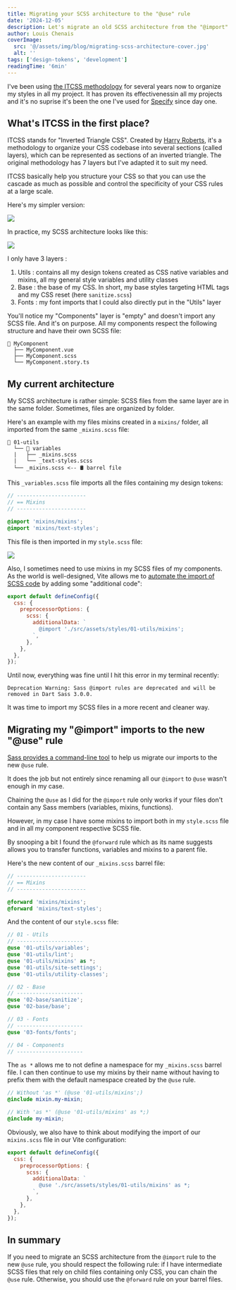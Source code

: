 ```yaml
---
title: Migrating your SCSS architecture to the "@use" rule
date: '2024-12-05'
description: Let's migrate an old SCSS architecture from the "@import" rule to the new "@use" rule
author: Louis Chenais
coverImage:
  src: '@/assets/img/blog/migrating-scss-architecture-cover.jpg'
  alt: ''
tags: ['design-tokens', 'development']
readingTime: '6min'
---
```


I've been using [the ITCSS methodology](https://www.xfive.co/blog/itcss-scalable-maintainable-css-architecture/) for several years now to organize my styles in all my project. It has proven its effectivenessin all my projects and it's no suprise it's been the one I've used for [Specify](https://www.specifyapp.com) since day one.

## What's ITCSS in the first place?

ITCSS stands for "Inverted Triangle CSS". Created by [Harry Roberts](https://www.csswizardry.com), it's a methodology to organize your CSS codebase into several sections (called layers), which can be represented as sections of an inverted triangle. The original methodology has 7 layers but I've adapted it to suit my need.

ITCSS basically help you structure your CSS so that you can use the cascade as much as possible and control the specificity of your CSS rules at a large scale.

Here's my simpler version:

![](@/assets/img/blog/itcss-dark.jpg)

In practice, my SCSS architecture looks like this:

![](@/assets/img/blog/my-scss-architecture-inspired-by-itcss.jpg)

I only have 3 layers :

1. Utils : contains all my design tokens created as CSS native variables and mixins, all my general style variables and utility classes
2. Base : the base of my CSS. In short, my base styles targeting HTML tags and my CSS reset (here `sanitize.scss`)
3. Fonts : my font imports that I could also directly put in the "Utils" layer

You'll notice my "Components" layer is "empty" and doesn't import any SCSS file. And it's on purpose. All my components respect the following structure and have their own SCSS file:

```
📁 MyComponent
  ├── MyComponent.vue
  ├── MyComponent.scss
  └── MyComponent.story.ts
```

## My current architecture

My SCSS architecture is rather simple: SCSS files from the same layer are in the same folder. Sometimes, files are organized by folder.

Here's an example with my files mixins created in a `mixins/` folder, all imported from the same `_mixins.scss` file:

```
📁 01-utils
  └── 📁 variables
  |   ├── _mixins.scss
  |   └── _text-styles.scss
  └── _mixins.scss <-- 🛢️ barrel file
```

This `_variables.scss` file imports all the files containing my design tokens:

```scss
// ----------------------
// == Mixins
// ----------------------

@import 'mixins/mixins';
@import 'mixins/text-styles';
```

This file is then imported in my `style.scss` file:

![](@/assets/img/blog/mixins-imported-in-scss-architecture.jpg)

Also, I sometimes need to use mixins in my SCSS files of my components. As the world is well-designed, Vite allows me to [automate the import of SCSS code](https://vite.dev/config/shared-options#css-preprocessoroptions-extension-additionaldata) by adding some "additional code":

```js
export default defineConfig({
  css: {
    preprocessorOptions: {
      scss: {
        additionalData: `
          @import './src/assets/styles/01-utils/mixins';
        `,
      },
    },
  },
});
```

Until now, everything was fine until I hit this error in my terminal recently:

```
Deprecation Warning: Sass @import rules are deprecated and will be removed in Dart Sass 3.0.0.
```

It was time to import my SCSS files in a more recent and cleaner way.

## Migrating my "@import" imports to the new "@use" rule

[Sass provides a command-line tool](https://sass-lang.com/documentation/breaking-changes/import/#automatic-migration) to help us migrate our imports to the new `@use` rule.

It does the job but not entirely since renaming all our `@import` to `@use` wasn't enough in my case.

Chaining the `@use` as I did for the `@import` rule only works if your files don't contain any Sass members (variables, mixins, functions).

However, in my case I have some mixins to import both in my `style.scss` file and in all my component respective SCSS file.

By snooping a bit I found the `@forward` rule which as its name suggests allows you to transfer functions, variables and mixins to a parent file.

Here's the new content of our `_mixins.scss` barrel file:

```scss
// ----------------------
// == Mixins
// ----------------------

@forward 'mixins/mixins';
@forward 'mixins/text-styles';
```

And the content of our `style.scss` file:

```scss
// 01 - Utils
// ---------------------
@use '01-utils/variables';
@use '01-utils/lint';
@use '01-utils/mixins' as *;
@use '01-utils/site-settings';
@use '01-utils/utility-classes';

// 02 - Base
// ---------------------
@use '02-base/sanitize';
@use '02-base/base';

// 03 - Fonts
// ---------------------
@use '03-fonts/fonts';

// 04 - Components
// ---------------------
```

The `as *` allows me to not define a namespace for my `_mixins.scss` barrel file. I can then continue to use my mixins by their name without having to prefix them with the default namespace created by the `@use` rule.

```scss
// Without 'as *' (@use '01-utils/mixins';)
@include mixin.my-mixin;

// With 'as *' (@use '01-utils/mixins' as *;)
@include my-mixin;
```

Obviously, we also have to think about modifying the import of our `mixins.scss` file in our Vite configuration:

```js
export default defineConfig({
  css: {
    preprocessorOptions: {
      scss: {
        additionalData: `
          @use './src/assets/styles/01-utils/mixins' as *;
        `,
      },
    },
  },
});
```

## In summary

If you need to migrate an SCSS architecture from the `@import` rule to the new `@use` rule, you should respect the following rule: if I have intermediate SCSS files that rely on child files containing only CSS, you can chain the `@use` rule. Otherwise, you should use the `@forward` rule on your barrel files.
